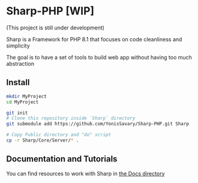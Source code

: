 # Sharp-PHP [WIP]

(This project is still under development)

Sharp is a Framework for PHP 8.1 that focuses on code cleanliness and simplicity

The goal is to have a set of tools to build web app without having too much abstraction

## Install

```bash
mkdir MyProject
cd MyProject

git init
# Clone this repository inside `Sharp` directory
git submodule add https://github.com/YonisSavary/Sharp-PHP.git Sharp

# Copy Public directory and "do" script
cp -r Sharp/Core/Server/* .
```

## Documentation and Tutorials

You can find resources to work with Sharp in [the Docs directory](./Docs/home.md)